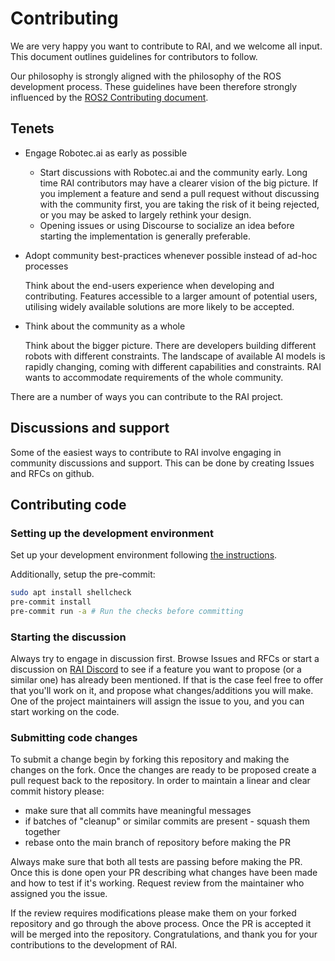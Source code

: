 # Contributing

We are very happy you want to contribute to RAI, and we welcome all input. This document outlines
guidelines for contributors to follow.

Our philosophy is strongly aligned with the philosophy of the ROS development process. These
guidelines have been therefore strongly influenced by the
[ROS2 Contributing document](https://docs.ros.org/en/jazzy/The-ROS2-Project/Contributing.html).

## Tenets

- Engage Robotec.ai as early as possible

  - Start discussions with Robotec.ai and the community early. Long time RAI contributors may have a
    clearer vision of the big picture. If you implement a feature and send a pull request without
    discussing with the community first, you are taking the risk of it being rejected, or you may be
    asked to largely rethink your design.
  - Opening issues or using Discourse to socialize an idea before starting the implementation is
    generally preferable.

- Adopt community best-practices whenever possible instead of ad-hoc processes

  Think about the end-users experience when developing and contributing. Features accessible to a
  larger amount of potential users, utilising widely available solutions are more likely to be
  accepted.

- Think about the community as a whole

  Think about the bigger picture. There are developers building different robots with different
  constraints. The landscape of available AI models is rapidly changing, coming with different
  capabilities and constraints. RAI wants to accommodate requirements of the whole community.

There are a number of ways you can contribute to the RAI project.

## Discussions and support

Some of the easiest ways to contribute to RAI involve engaging in community discussions and support.
This can be done by creating Issues and RFCs on github.

## Contributing code

### Setting up the development environment

Set up your development environment following [the instructions](install.md).

Additionally, setup the pre-commit:

```bash
sudo apt install shellcheck
pre-commit install
pre-commit run -a # Run the checks before committing
```

### Starting the discussion

Always try to engage in discussion first. Browse Issues and RFCs or start a discussion on
[RAI Discord](https://discord.gg/GZGfejUSjt) to see if a feature you want to propose (or a similar
one) has already been mentioned. If that is the case feel free to offer that you'll work on it, and
propose what changes/additions you will make. One of the project maintainers will assign the issue
to you, and you can start working on the code.

### Submitting code changes

To submit a change begin by forking this repository and making the changes on the fork. Once the
changes are ready to be proposed create a pull request back to the repository. In order to maintain
a linear and clear commit history please:

- make sure that all commits have meaningful messages
- if batches of "cleanup" or similar commits are present - squash them together
- rebase onto the main branch of repository before making the PR

Always make sure that both all tests are passing before making the PR. Once this is done open your
PR describing what changes have been made and how to test if it's working. Request review from the
maintainer who assigned you the issue.

If the review requires modifications please make them on your forked repository and go through the
above process. Once the PR is accepted it will be merged into the repository. Congratulations, and
thank you for your contributions to the development of RAI.
